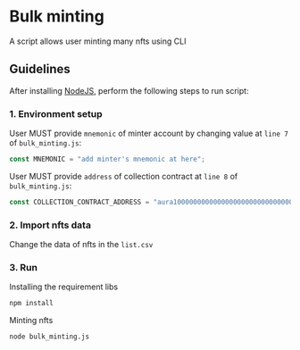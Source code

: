 # Bulk minting
A script allows user minting many nfts using CLI

## Guidelines
After installing [NodeJS](https://nodejs.org/en), perform the following steps to run script:
### 1. Environment setup
User MUST provide `mnemonic` of minter account by changing value at `line 7` of `bulk_minting.js`:
```javascript
const MNEMONIC = "add minter's mnemonic at here";
```

User MUST provide `address` of collection contract at `line 8` of `bulk_minting.js`:
```javascript
const COLLECTION_CONTRACT_ADDRESS = "aura1000000000000000000000000000000000CollectionContractAddress";
```

### 2. Import nfts data
Change the data of nfts in the `list.csv`

### 3. Run
Installing the requirement libs
```bash
npm install
```

Minting nfts
```bash
node bulk_minting.js
```